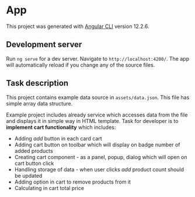 # App

This project was generated with [Angular CLI](https://github.com/angular/angular-cli) version 12.2.6.

## Development server

Run `ng serve` for a dev server. Navigate to `http://localhost:4200/`. The app will automatically reload if you change any of the source files.

## Task description
This project contains example data source in `assets/data.json`.
This file has simple array data structure.

Example project includes already service which accesses data from the file and displays it in simple way in HTML template.
Task for developer is to **implement cart functionality** which includes:
* Adding *add* button in each card cart
* Adding cart button on toolbar which will display on badge number of added products
* Creating cart component - as a panel, popup, dialog which will open on cart button click
* Handling storage of data - when user clicks *add* product count should be updated
* Adding option in cart to remove products from it
* Calculating in cart total price
